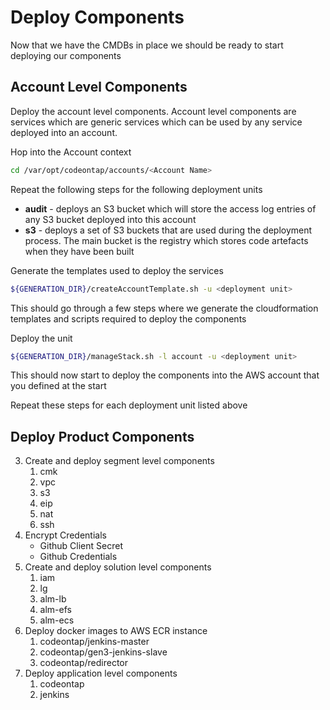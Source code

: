 # Deploy Components

Now that we have the CMDBs in place we should be ready to start deploying our components

## Account Level Components

Deploy the account level components. Account level components are services which are generic services which can be used by any service deployed into an account. 

Hop into the Account context

```bash
cd /var/opt/codeontap/accounts/<Account Name>
```

Repeat the following steps for the following deployment units

- **audit** - deploys an S3 bucket which will store the access log entries of any S3 bucket deployed into this account
- **s3** - deploys a set of S3 buckets that are used during the deployment process. The main bucket is the registry which stores code artefacts when they have been built

Generate the templates used to deploy the services

```bash
${GENERATION_DIR}/createAccountTemplate.sh -u <deployment unit>
```

This should go through a few steps where we generate the cloudformation templates and scripts required to deploy the components

Deploy the unit

```bash
${GENERATION_DIR}/manageStack.sh -l account -u <deployment unit>
```

This should now start to deploy the components into the AWS account that you defined at the start

Repeat these steps for each deployment unit listed above

## Deploy Product Components

3. Create and deploy segment level components
   1. cmk
   2. vpc
   3. s3
   4. eip
   5. nat
   6. ssh
4. Encrypt Credentials
   - Github Client Secret
   - Github Credentials
5. Create and deploy solution level components
   1. iam
   2. lg
   3. alm-lb
   4. alm-efs
   5. alm-ecs
6. Deploy docker images to AWS ECR instance
   1. codeontap/jenkins-master
   2. codeontap/gen3-jenkins-slave
   3. codeontap/redirector
7. Deploy application level components
   1. codeontap
   2. jenkins